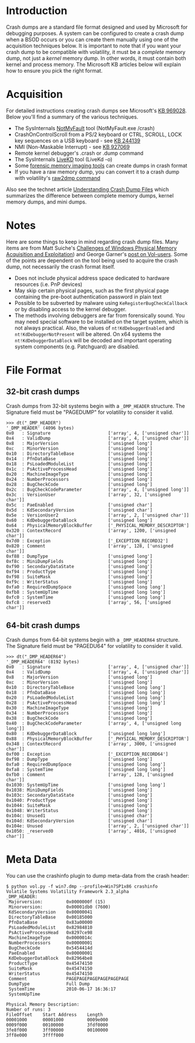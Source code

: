 # Introduction #

Crash dumps are a standard file format designed and used by Microsoft for debugging purposes. A system can be configured to create a crash dump when a BSOD occurs or you can create them manually using one of the acquisition techniques below. It is important to note that if you want your crash dump to be compatible with volatility, it must be a _complete_ memory dump, not just a _kernel_ memory dump. In other words, it must contain both kernel and process memory. The Microsoft KB articles below will explain how to ensure you pick the right format.

# Acquisition #

For detailed instructions creating crash dumps see Microsoft's [KB 969028](http://support.microsoft.com/kb/969028). Below you'll find a summary of the various techniques.

  * The SysInternals [NotMyFault](http://download.sysinternals.com/files/NotMyFault.zip) tool (NotMyFault.exe /crash)
  * CrashOnControlScroll from a PS/2 keyboard or CTRL, SCROLL, LOCK key sequences on a USB keyboard - see [KB 244139](http://support.microsoft.com/kb/244139)
  * NMI (Non-Maskable Interrupt) - see [KB 927069](http://support.microsoft.com/kb/927069)
  * Remote kernel debugger's .crash or .dump command
  * The SysInternals [LiveKD](http://download.sysinternals.com/files/LiveKD.zip) tool (LiveKd -o)
  * Some [forensic memory imaging tools](http://www.forensicswiki.org/wiki/Tools:Memory_Imaging) can create dumps in crash format
  * If you have a raw memory dump, you can convert it to a crash dump with volatility's [raw2dmp command](CommandReference22#raw2dmp.md)

Also see the technet article [Understanding Crash Dump Files](http://blogs.technet.com/b/askperf/archive/2008/01/08/understanding-crash-dump-files.aspx) which summarizes the difference between complete memory dumps, kernel memory dumps, and mini dumps.

# Notes #

Here are some things to keep in mind regarding crash dump files. Many items are from Matt Suiche's [Challenges of Windows Physical Memory Acquisition and Exploitation](http://shakacon.org/2009/talks/NFI-Shakacon-win32dd0.3.pdf)) and George Garner's [post on Vol-users](http://lists.volatilesystems.com/pipermail/vol-users/2012-July/000475.html). Some of the points are dependent on the tool being used to acquire the crash dump, not necessarily the crash format itself.

  * Does not include physical address space dedicated to hardware resources (i.e. PnP devices)
  * May skip certain physical pages, such as the first physical page containing the pre-boot authentication password in plain text
  * Possible to be subverted by malware using `KeRegisterBugCheckCallback` or by disabling access to the kernel debugger.
  * The methods involving debuggers are far from forensically sound. You may need special software to be installed on the target system, which is not always practical. Also, the values of `nt!KdDebuggerEnabled` and `nt!KdDebuggerNotPresent` will be altered. On x64 systems the `nt!KdDebuggerDataBlock` will be decoded and important operating system components (e.g. Patchguard) are disabled.

# File Format #

## 32-bit crash dumps ##

Crash dumps from 32-bit systems begin with a `_DMP_HEADER` structure. The Signature field must be "PAGEDUMP" for volatility to consider it valid.

```
>>> dt("_DMP_HEADER")
'_DMP_HEADER' (4096 bytes)
0x0   : Signature                      ['array', 4, ['unsigned char']]
0x4   : ValidDump                      ['array', 4, ['unsigned char']]
0x8   : MajorVersion                   ['unsigned long']
0xc   : MinorVersion                   ['unsigned long']
0x10  : DirectoryTableBase             ['unsigned long']
0x14  : PfnDataBase                    ['unsigned long']
0x18  : PsLoadedModuleList             ['unsigned long']
0x1c  : PsActiveProcessHead            ['unsigned long']
0x20  : MachineImageType               ['unsigned long']
0x24  : NumberProcessors               ['unsigned long']
0x28  : BugCheckCode                   ['unsigned long']
0x2c  : BugCheckCodeParameter          ['array', 4, ['unsigned long']]
0x3c  : VersionUser                    ['array', 32, ['unsigned char']]
0x5c  : PaeEnabled                     ['unsigned char']
0x5d  : KdSecondaryVersion             ['unsigned char']
0x5e  : VersionUser2                   ['array', 2, ['unsigned char']]
0x60  : KdDebuggerDataBlock            ['unsigned long']
0x64  : PhysicalMemoryBlockBuffer      ['_PHYSICAL_MEMORY_DESCRIPTOR']
0x320 : ContextRecord                  ['array', 1200, ['unsigned char']]
0x7d0 : Exception                      ['_EXCEPTION_RECORD32']
0x820 : Comment                        ['array', 128, ['unsigned char']]
0xf88 : DumpType                       ['unsigned long']
0xf8c : MiniDumpFields                 ['unsigned long']
0xf90 : SecondaryDataState             ['unsigned long']
0xf94 : ProductType                    ['unsigned long']
0xf98 : SuiteMask                      ['unsigned long']
0xf9c : WriterStatus                   ['unsigned long']
0xfa0 : RequiredDumpSpace              ['unsigned long long']
0xfb8 : SystemUpTime                   ['unsigned long long']
0xfc0 : SystemTime                     ['unsigned long long']
0xfc8 : reserved3                      ['array', 56, ['unsigned char']]
```

## 64-bit crash dumps ##

Crash dumps from 64-bit systems begin with a `_DMP_HEADER64` structure. The Signature field must be "PAGEDU64" for volatility to consider it valid.

```
>>> dt("_DMP_HEADER64")
'_DMP_HEADER64' (8192 bytes)
0x0   : Signature                      ['array', 4, ['unsigned char']]
0x4   : ValidDump                      ['array', 4, ['unsigned char']]
0x8   : MajorVersion                   ['unsigned long']
0xc   : MinorVersion                   ['unsigned long']
0x10  : DirectoryTableBase             ['unsigned long long']
0x18  : PfnDataBase                    ['unsigned long long']
0x20  : PsLoadedModuleList             ['unsigned long long']
0x28  : PsActiveProcessHead            ['unsigned long long']
0x30  : MachineImageType               ['unsigned long']
0x34  : NumberProcessors               ['unsigned long']
0x38  : BugCheckCode                   ['unsigned long']
0x40  : BugCheckCodeParameter          ['array', 4, ['unsigned long long']]
0x80  : KdDebuggerDataBlock            ['unsigned long long']
0x88  : PhysicalMemoryBlockBuffer      ['_PHYSICAL_MEMORY_DESCRIPTOR']
0x348 : ContextRecord                  ['array', 3000, ['unsigned char']]
0xf00 : Exception                      ['_EXCEPTION_RECORD64']
0xf98 : DumpType                       ['unsigned long']
0xfa0 : RequiredDumpSpace              ['unsigned long long']
0xfa8 : SystemTime                     ['unsigned long long']
0xfb0 : Comment                        ['array', 128, ['unsigned char']]
0x1030: SystemUpTime                   ['unsigned long long']
0x1038: MiniDumpFields                 ['unsigned long']
0x103c: SecondaryDataState             ['unsigned long']
0x1040: ProductType                    ['unsigned long']
0x1044: SuiteMask                      ['unsigned long']
0x1048: WriterStatus                   ['unsigned long']
0x104c: Unused1                        ['unsigned char']
0x104d: KdSecondaryVersion             ['unsigned char']
0x104e: Unused                         ['array', 2, ['unsigned char']]
0x1050: _reserved0                     ['array', 4016, ['unsigned char']]
```

# Meta Data #

You can use the crashinfo plugin to dump meta-data from the crash header:

```
$ python vol.py -f win7.dmp --profile=Win7SP1x86 crashinfo
Volatile Systems Volatility Framework 2.3_alpha
_DMP_HEADER:
 Majorversion:         0x0000000f (15)
 Minorversion:         0x00001db0 (7600)
 KdSecondaryVersion    0x00000041
 DirectoryTableBase    0x00185000
 PfnDataBase           0x83a00000
 PsLoadedModuleList    0x82984810
 PsActiveProcessHead   0x8297ce98
 MachineImageType      0x0000014c
 NumberProcessors      0x00000001
 BugCheckCode          0x5454414d
 PaeEnabled            0x00000001
 KdDebuggerDataBlock   0x82964be8
 ProductType           0x45474150
 SuiteMask             0x45474150
 WriterStatus          0x45474150
 Comment               PAGEPAGEPAGEPAGEPAGEPAGE
 DumpType              Full Dump
 SystemTime            2010-06-17 16:36:17 
 SystemUpTime          

Physical Memory Description:
Number of runs: 3
FileOffset    Start Address    Length
00001000      00001000         0009e000
0009f000      00100000         3fdf0000
3fe8f000      3ff00000         00100000
3ff8e000      3ffff000
```